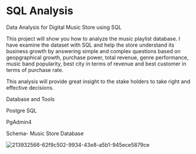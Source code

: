 # SQL Analysis
Data Analysis for Digital Music Store using SQL

This project will show you how to analyze the music playlist database. I have examine the dataset with SQL and help the store understand its business growth by answering simple and complex questions based on geopgraphical growth, purchase power, total revenue, genre performance, music band popularity, best city in terms of revenue and best customer in terms of purchase rate.

This analysis will provide great insight to the stake holders to take right and effective decisions.

Database and Tools

Postgre SQL

PgAdmin4

Schema- Music Store Database

![213932566-62f9c502-9934-43e8-a5b1-945ece5879ce](https://github.com/nnamansingh/Digital_music_store_analysis/assets/79014513/5b741846-5f55-45f2-a340-325047bb863e)
